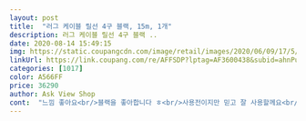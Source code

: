 ```yaml
---
layout: post 
title:  "러그 케이블 릴선 4구 블랙, 15m, 1개" 
description: 러그 케이블 릴선 4구 블랙 ..
date: 2020-08-14 15:49:15 
img: https://static.coupangcdn.com/image/retail/images/2020/06/09/17/5/ef705603-dca6-4070-9b76-fd06ccec911b.jpg 
linkUrl: https://link.coupang.com/re/AFFSDP?lptag=AF3600438&subid=ahnPublicAsk&pageKey=1681256901&itemId=2864059901&vendorItemId=70853310924&traceid=V0-113-c958f63a46ba64ce 
categories: [1017] 
color: A566FF 
price: 36290 
author: Ask View Shop 
cont:  "느낌 좋아요<br/>블랙을 좋아합니다 ㅎ<br/>사용전이지만 믿고 잘 사용할께요<br/>소켓이 너무 뻑뻑해서 끼우기가 엄청 힘듭니다<br/>캠핑 사용 용도로 구매했습니다.<br/><br/>콘센트가 뻑뻑함<br/>평범<br/>" 
---
```

